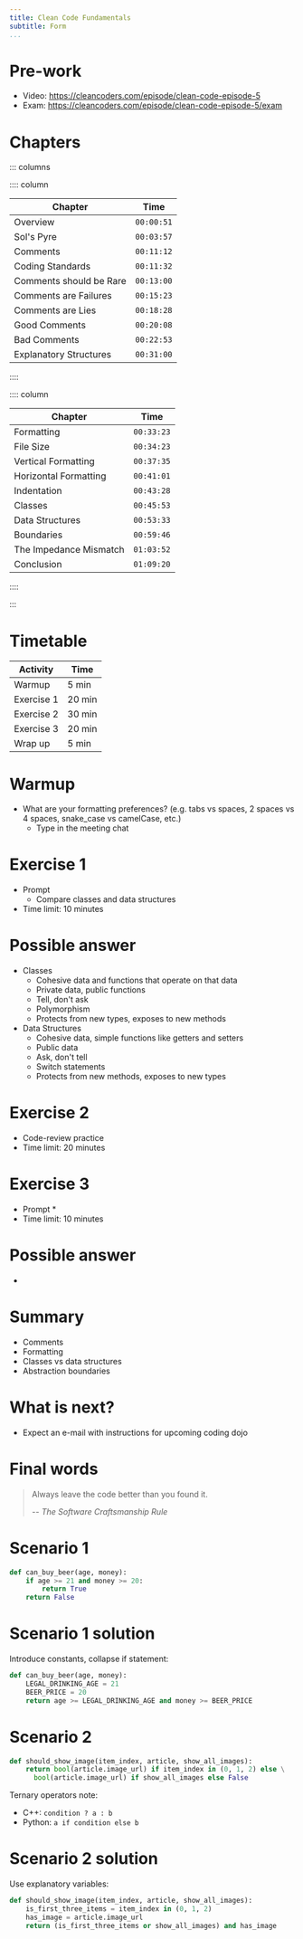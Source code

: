 ```yaml
---
title: Clean Code Fundamentals
subtitle: Form
...
```


# Pre-work
* Video: <https://cleancoders.com/episode/clean-code-episode-5>
* Exam: <https://cleancoders.com/episode/clean-code-episode-5/exam>

# Chapters
::: columns

:::: column

| Chapter                 | Time       |
|-------------------------|------------|
| Overview                | `00:00:51` |
| Sol's Pyre              | `00:03:57` |
| Comments                | `00:11:12` |
| Coding Standards        | `00:11:32` |
| Comments should be Rare | `00:13:00` |
| Comments are Failures   | `00:15:23` |
| Comments are Lies       | `00:18:28` |
| Good Comments           | `00:20:08` |
| Bad Comments            | `00:22:53` |
| Explanatory Structures  | `00:31:00` |

::::

:::: column

| Chapter                | Time       |
|------------------------|------------|
| Formatting             | `00:33:23` |
| File Size              | `00:34:23` |
| Vertical Formatting    | `00:37:35` |
| Horizontal Formatting  | `00:41:01` |
| Indentation            | `00:43:28` |
| Classes                | `00:45:53` |
| Data Structures        | `00:53:33` |
| Boundaries             | `00:59:46` |
| The Impedance Mismatch | `01:03:52` |
| Conclusion             | `01:09:20` |

::::

:::

# Timetable
| Activity                   | Time   |
|----------------------------|--------|
| Warmup                     | 5 min  |
| Exercise 1                 | 20 min |
| Exercise 2                 | 30 min |
| Exercise 3                 | 20 min |
| Wrap up                    | 5 min  |

# Warmup
* What are your formatting preferences?
  (e.g. tabs vs spaces, 2 spaces vs 4 spaces, snake_case vs camelCase, etc.)
  * Type in the meeting chat

# Exercise 1
* Prompt
  * Compare classes and data structures
* Time limit: 10 minutes

# Possible answer
* Classes
  * Cohesive data and functions that operate on that data
  * Private data, public functions
  * Tell, don't ask
  * Polymorphism
  * Protects from new types, exposes to new methods
* Data Structures
  * Cohesive data, simple functions like getters and setters
  * Public data
  * Ask, don't tell
  * Switch statements
  * Protects from new methods, exposes to new types

# Exercise 2
* Code-review practice
* Time limit: 20 minutes

# Exercise 3
* Prompt
  *
* Time limit: 10 minutes

# Possible answer
*

# Summary
* Comments
* Formatting
* Classes vs data structures
* Abstraction boundaries

# What is next?
* Expect an e-mail with instructions for upcoming coding dojo

# Final words
> Always leave the code better than you found it.
>
> -- <cite>The Software Craftsmanship Rule</cite>


# Scenario 1
```python
def can_buy_beer(age, money):
    if age >= 21 and money >= 20:
        return True
    return False
```

# Scenario 1 solution
Introduce constants, collapse if statement:
```python
def can_buy_beer(age, money):
    LEGAL_DRINKING_AGE = 21
    BEER_PRICE = 20
    return age >= LEGAL_DRINKING_AGE and money >= BEER_PRICE
```

# Scenario 2
```python
def should_show_image(item_index, article, show_all_images):
    return bool(article.image_url) if item_index in (0, 1, 2) else \
      bool(article.image_url) if show_all_images else False 
```
Ternary operators note:
* C++: `condition ? a : b`
* Python: `a if condition else b`

# Scenario 2 solution
Use explanatory variables:
```python
def should_show_image(item_index, article, show_all_images):
    is_first_three_items = item_index in (0, 1, 2)
    has_image = article.image_url
    return (is_first_three_items or show_all_images) and has_image
```
